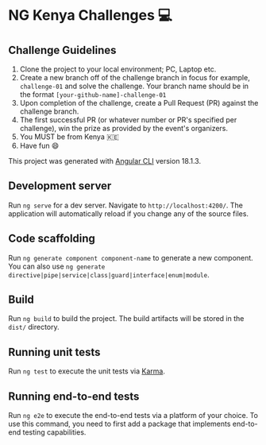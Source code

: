 # NG Kenya Challenges :computer:

## Challenge Guidelines
1. Clone the project to your local environment; PC, Laptop etc.
2. Create a new branch off of the challenge branch in focus for example, `challenge-01` and solve the challenge. Your branch name should be in the format `[your-github-name]-challenge-01`
3. Upon completion of the challenge, create a Pull Request (PR) against the challenge branch.
4. The first successful PR (or whatever number or PR's specified per challenge), win the prize as provided by the event's organizers.
5. You MUST be from Kenya 🇰🇪
6. Have fun :smile:

This project was generated with [Angular CLI](https://github.com/angular/angular-cli) version 18.1.3.

## Development server

Run `ng serve` for a dev server. Navigate to `http://localhost:4200/`. The application will automatically reload if you change any of the source files.

## Code scaffolding

Run `ng generate component component-name` to generate a new component. You can also use `ng generate directive|pipe|service|class|guard|interface|enum|module`.

## Build

Run `ng build` to build the project. The build artifacts will be stored in the `dist/` directory.

## Running unit tests

Run `ng test` to execute the unit tests via [Karma](https://karma-runner.github.io).

## Running end-to-end tests

Run `ng e2e` to execute the end-to-end tests via a platform of your choice. To use this command, you need to first add a package that implements end-to-end testing capabilities.
